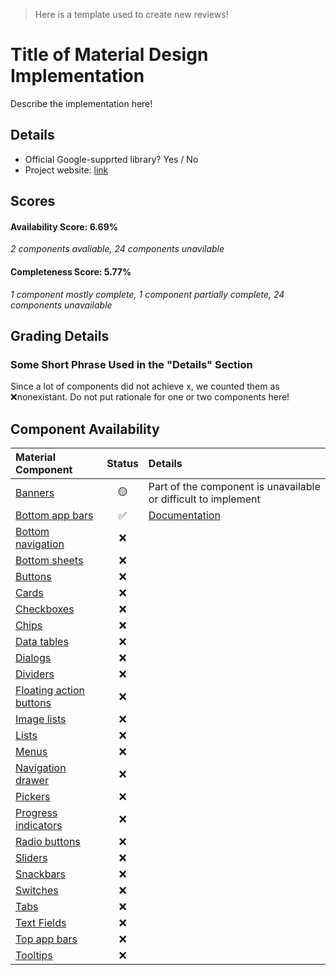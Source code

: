 > Here is a template used to create new reviews!

# Title of Material Design Implementation
Describe the implementation here!

## Details

- Official Google-supprted library? Yes / No
- Project website: [link](https://google.com)

## Scores
#### Availability Score: 6.69%

_2 components avaliable, 24 components unavilable_

#### Completeness Score: 5.77%

_1 component mostly complete, 1 component partially complete, 24 components unavailable_

## Grading Details

### Some Short Phrase Used in the "Details" Section
Since a lot of components did not achieve x, we counted them as ❌nonexistant.
Do not put rationale for one or two components here!

## Component Availability

| Material Component | Status | Details |
| :---               | :---:  |:--      |
|[Banners](https://material.io/components/banners)|🟡| Part of the component is unavailable or difficult to implement|
|[Bottom app bars](https://material.io/components/app-bars-bottom)|✅| [Documentation](https://google.com)|
|[Bottom navigation](https://material.io/components/bottom-navigation)|❌|
|[Bottom sheets](https://material.io/components/sheets-bottom)|❌|
|[Buttons](https://material.io/components/buttons)|❌|
|[Cards](https://material.io/components/cards)|❌|
|[Checkboxes](https://material.io/components/selection-controls#checkboxes)|❌|
|[Chips](https://material.io/components/chips)|❌|
|[Data tables](https://material.io/components/data-tables)|❌|
|[Dialogs](https://material.io/components/dialogs)|❌|
|[Dividers](https://material.io/components/dividers)|❌|
|[Floating action buttons](https://material.io/components/buttons-floating-action-button)|❌|
|[Image lists](https://material.io/components/image-lists)|❌|
|[Lists](https://material.io/components/lists)|❌|
|[Menus](https://material.io/components/menus)|❌|
|[Navigation drawer](https://material.io/components/navigation-drawer)|❌|
|[Pickers](https://material.io/components/pickers)|❌|
|[Progress indicators](https://material.io/components/progress-indicators)|❌|
|[Radio buttons](https://material.io/components/selection-controls#radio-buttons)|❌|
|[Sliders](https://material.io/components/sliders)|❌|
|[Snackbars](https://material.io/components/snackbars)|❌|
|[Switches](https://material.io/components/selection-controls#switches)|❌|
|[Tabs](https://material.io/components/tabs)|❌|
|[Text Fields](https://material.io/components/text-fields)|❌|
|[Top app bars](https://material.io/components/app-bars-top)|❌|
|[Tooltips](https://material.io/components/tooltips)|❌|
